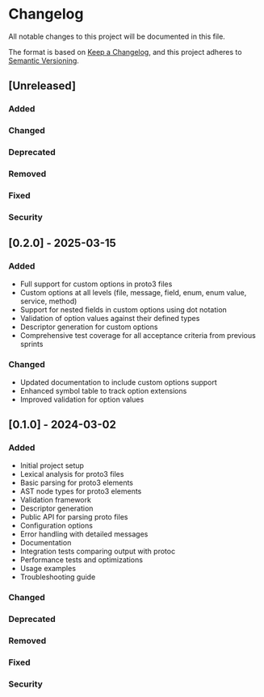 # Changelog

All notable changes to this project will be documented in this file.

The format is based on [Keep a Changelog](https://keepachangelog.com/en/1.0.0/),
and this project adheres to [Semantic Versioning](https://semver.org/spec/v2.0.0.html).

## [Unreleased]

### Added

### Changed

### Deprecated

### Removed

### Fixed

### Security

## [0.2.0] - 2025-03-15

### Added
- Full support for custom options in proto3 files
- Custom options at all levels (file, message, field, enum, enum value, service, method)
- Support for nested fields in custom options using dot notation
- Validation of option values against their defined types
- Descriptor generation for custom options
- Comprehensive test coverage for all acceptance criteria from previous sprints

### Changed
- Updated documentation to include custom options support
- Enhanced symbol table to track option extensions
- Improved validation for option values

## [0.1.0] - 2024-03-02

### Added
- Initial project setup
- Lexical analysis for proto3 files
- Basic parsing for proto3 elements
- AST node types for proto3 elements
- Validation framework
- Descriptor generation
- Public API for parsing proto files
- Configuration options
- Error handling with detailed messages
- Documentation
- Integration tests comparing output with protoc
- Performance tests and optimizations
- Usage examples
- Troubleshooting guide

### Changed

### Deprecated

### Removed

### Fixed

### Security 